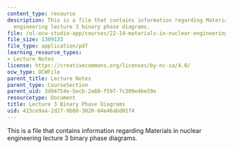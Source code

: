 ```yaml
---
content_type: resource
description: This is a file that contains information regarding Materials in nuclear
  engineering lecture 3 binary phase diagrams.
file: /ol-ocw-studio-app/courses/22-14-materials-in-nuclear-engineering-spring-2015/415ce9aa2d279b80302004e46abd01f4_MIT22_14S15_Lecture3.pdf
file_size: 1309133
file_type: application/pdf
learning_resource_types:
- Lecture Notes
license: https://creativecommons.org/licenses/by-nc-sa/4.0/
ocw_type: OCWFile
parent_title: Lecture Notes
parent_type: CourseSection
parent_uid: 3d94754e-5ecb-2a60-f597-7c309e4be59e
resourcetype: Document
title: Lecture 3 Binary Phase Diagrams
uid: 415ce9aa-2d27-9b80-3020-04e46abd01f4
---
```

This is a file that contains information regarding Materials in nuclear engineering lecture 3 binary phase diagrams.